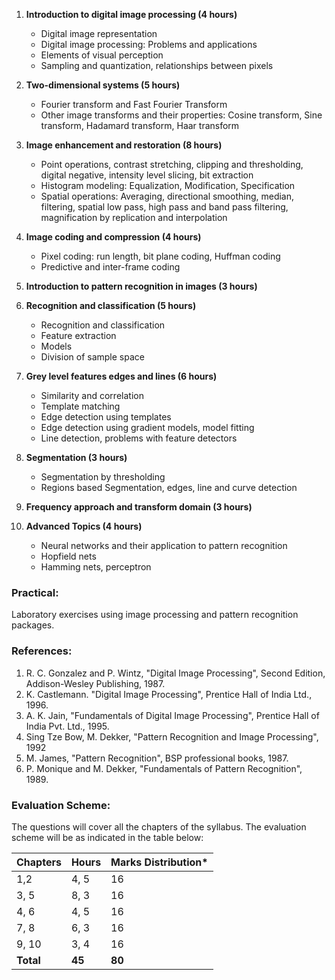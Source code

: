 1. **Introduction to digital image processing (4 hours)**
    - Digital image representation
    - Digital image processing: Problems and applications
    - Elements of visual perception
    - Sampling and quantization, relationships between pixels

2. **Two-dimensional systems (5 hours)**
    - Fourier transform and Fast Fourier Transform
    - Other image transforms and their properties: Cosine transform, Sine transform, Hadamard transform, Haar transform

3. **Image enhancement and restoration (8 hours)**
    - Point operations, contrast stretching, clipping and thresholding, digital negative, intensity level slicing, bit extraction
    - Histogram modeling: Equalization, Modification, Specification 
    - Spatial operations: Averaging, directional smoothing, median, filtering, spatial low pass, high pass and band pass filtering, magnification by replication and interpolation

4. **Image coding and compression (4 hours)**
    - Pixel coding: run length, bit plane coding, Huffman coding 
    - Predictive and inter-frame coding

5. **Introduction to pattern recognition in images (3 hours)**

6. **Recognition and classification (5 hours)**
    - Recognition and classification
    - Feature extraction
    - Models
    - Division of sample space

7. **Grey level features edges and lines (6 hours)**
    - Similarity and correlation
    - Template matching
    - Edge detection using templates
    - Edge detection using gradient models, model fitting
    - Line detection, problems with feature detectors

8. **Segmentation (3 hours)**
    - Segmentation by thresholding
    - Regions based Segmentation, edges, line and curve detection

9. **Frequency approach and transform domain (3 hours)**

10. **Advanced Topics (4 hours)**
    - Neural networks and their application to pattern recognition
    - Hopfield nets
    - Hamming nets, perceptron

### Practical:

Laboratory exercises using image processing and pattern recognition packages. 

### References:

1. R. C. Gonzalez and P. Wintz, "Digital Image Processing", Second Edition, Addison-Wesley Publishing, 1987.
2. K. Castlemann. "Digital Image Processing", Prentice Hall of India Ltd., 1996.
3. A. K. Jain, "Fundamentals of Digital Image Processing", Prentice Hall of India Pvt. Ltd., 1995.
4. Sing Tze Bow, M. Dekker, "Pattern Recognition and Image Processing", 1992
5. M. James, "Pattern Recognition", BSP professional books, 1987.
6. P. Monique and M. Dekker, "Fundamentals of Pattern Recognition", 1989.

### Evaluation Scheme:

The questions will cover all the chapters of the syllabus. The evaluation scheme will be as indicated in the table below:

| Chapters  | Hours  | Marks Distribution* |
| --------- | ------ | ------------------- |
| 1,2       | 4, 5   | 16                  |
| 3, 5      | 8, 3   | 16                  |
| 4, 6      | 4, 5   | 16                  |
| 7, 8      | 6, 3   | 16                  |
| 9, 10     | 3, 4   | 16                  |
| **Total** | **45** | **80**              |
